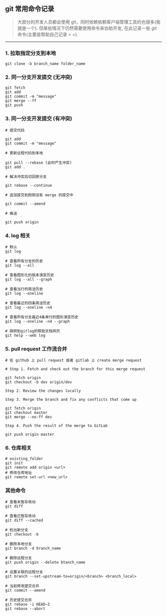 ## git 常用命令记录

> 大部分的开发人员都会使用 git，同时依赖依赖客户端管理工具的也很多(我就是一个). 但某些情况下仍然需要使用命令来协助开发, 在此记录一些 git 命令(主要是帮助自己记录 = =).

<!--more-->

---

### 1. 拉取指定分支到本地

```
git clone -b branch_name folder_name 
```

### 2. 同一分支开发提交 (无冲突)

```
git fetch
git add
git commit -m "message"
git merge --ff
git push
```

### 3. 同一分支开发提交 (有冲突)

```
# 提交代码

git add
git commit -m "message"

# 更新远程代码到本地

git pull --rebase (此时产生冲突)
git add .

# 解决冲突后切回原分支

git rebase --continue

# 追加提交到刚刚没有 merge 的提交中

git commit --amend

# 推送

git push origin
```

### 4. log 相关

```
# 默认
git log

# 查看所有分支的历史
git log --all

# 查看图形化的版本演变历史
git log --all --graph

# 查看当行的简洁历史
git log --oneline

# 查看最近的四条简洁历史
git log --oneline -n4

# 查看所有分支最近4条单行的图形演变历史
git log --oneline -n4 --graph

# 跳转到gitlog的帮助文档网页
git help --web log

```

### 5. pull request 工作流合并

```
# 在 github 上 pull request 或者 gitlab 上 create merge request

# Step 1. Fetch and check out the branch for this merge request

git fetch origin
git checkout -b dev origin/dev

Step 2. Review the changes locally

Step 3. Merge the branch and fix any conflicts that come up

git fetch origin
git checkout master
git merge --no-ff dev

Step 4. Push the result of the merge to GitLab

git push origin master

```

### 6. 仓库相关

```
# existing_folder
git init
git remote add origin <url>
# 修改仓库地址
git remote set-url <new_url>
```

### 其他命令

```
# 查看未暂存改动
git diff

# 查看已暂存改动
git diff --cached

# 检出新分支
git checkout -b

# 删除本地分支
git branch -d branch_name

# 删除远程分支
git push origin --delete btanch_name

# 设置关联的远程分支
git branch --set-upstream-to=origin/<branch> <branch_local>

# 当前修改提交合并
git commit --amend

# 历史提交合并
git rebase -i HEAD~2
git rebase --abort
```